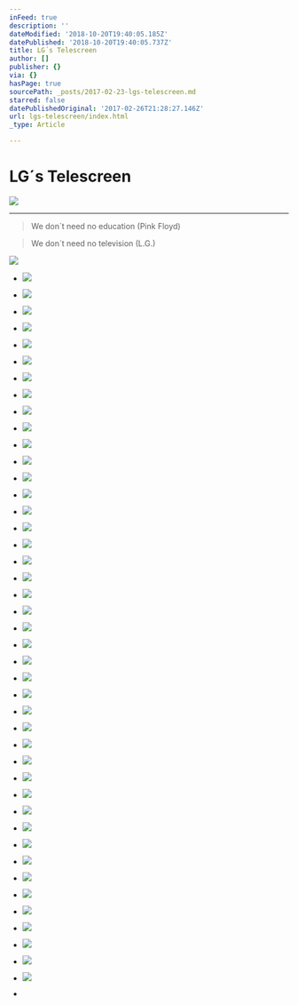 ```yaml
---
inFeed: true
description: ''
dateModified: '2018-10-20T19:40:05.185Z'
datePublished: '2018-10-20T19:40:05.737Z'
title: LG´s Telescreen
author: []
publisher: {}
via: {}
hasPage: true
sourcePath: _posts/2017-02-23-lgs-telescreen.md
starred: false
datePublishedOriginal: '2017-02-26T21:28:27.146Z'
url: lgs-telescreen/index.html
_type: Article

---
```

# LG´s Telescreen
![](https://the-grid-user-content.s3-us-west-2.amazonaws.com/27d24c63-7db7-4c68-8220-729619bdb33e.jpg)

---

> We don´t need no education (Pink Floyd)

> We don´t need no television (L.G.)

![](https://the-grid-user-content.s3-us-west-2.amazonaws.com/aa60084c-b9fe-4cd4-a770-f59c61c9b7b5.jpg)

* ![](https://the-grid-user-content.s3-us-west-2.amazonaws.com/7b224731-19a1-4d60-ab28-78078d61276c.jpg)

* ![](https://the-grid-user-content.s3-us-west-2.amazonaws.com/27f111af-79c1-46d0-bdec-908e55f1bdc3.jpg)

* ![](https://the-grid-user-content.s3-us-west-2.amazonaws.com/84570239-7fec-454b-90c5-f9824071a626.jpg)

* ![](https://the-grid-user-content.s3-us-west-2.amazonaws.com/1fe8318f-af86-4362-a923-11981499a758.jpg)

* ![](https://the-grid-user-content.s3-us-west-2.amazonaws.com/fc419ee8-8745-4144-9fde-2a68cf21a219.jpg)

* ![](https://the-grid-user-content.s3-us-west-2.amazonaws.com/b1858746-9b20-4c9d-a5aa-d3059e6f5ff6.jpg)

* ![](https://the-grid-user-content.s3-us-west-2.amazonaws.com/80e482a0-27ae-4af5-9d01-93cee8888a98.jpg)

* ![](https://the-grid-user-content.s3-us-west-2.amazonaws.com/770b9b84-ca57-4233-972c-d22846e94a2e.jpg)

* ![](https://the-grid-user-content.s3-us-west-2.amazonaws.com/51d0f204-c304-421b-aa2e-7bd96cc68f7b.jpg)

* ![](https://the-grid-user-content.s3-us-west-2.amazonaws.com/4156f872-f156-4353-978d-ca67ffe27858.jpg)

* ![](https://the-grid-user-content.s3-us-west-2.amazonaws.com/9b35f053-6ec1-4a20-963d-5bb054c3f9d5.jpg)

* ![](https://the-grid-user-content.s3-us-west-2.amazonaws.com/49d73d25-4b41-4d6a-868c-b5b5e9558e16.jpg)

* ![](https://the-grid-user-content.s3-us-west-2.amazonaws.com/ec1a07c6-9b7a-4911-93b1-80a524a4f625.jpg)

* ![](https://the-grid-user-content.s3-us-west-2.amazonaws.com/8f78bffb-641d-4cb7-bb5e-09a7821950b0.jpg)

* ![](https://the-grid-user-content.s3-us-west-2.amazonaws.com/20023ad0-04bc-4250-aae3-7a9227e7f961.jpg)

* ![](https://the-grid-user-content.s3-us-west-2.amazonaws.com/22f3de03-ec81-4807-bdd3-99e566ad374e.jpg)

* ![](https://the-grid-user-content.s3-us-west-2.amazonaws.com/756e494d-060d-40a2-b68d-bfe11726124c.jpg)

* ![](https://the-grid-user-content.s3-us-west-2.amazonaws.com/e3e3b150-5dcb-4f20-a34d-920c38698c71.jpg)

* ![](https://the-grid-user-content.s3-us-west-2.amazonaws.com/47c51657-172c-429f-a2e8-4f59a90f7348.jpg)

* ![](https://the-grid-user-content.s3-us-west-2.amazonaws.com/8005b4e6-ab6d-4a05-99ef-462760aa462b.jpg)

* ![](https://the-grid-user-content.s3-us-west-2.amazonaws.com/e7deddc0-6b23-42db-9520-c8b60c2c3618.jpg)

* ![](https://the-grid-user-content.s3-us-west-2.amazonaws.com/fdb55e9b-6d63-4545-b75c-fc283ccdf713.jpg)

* ![](https://the-grid-user-content.s3-us-west-2.amazonaws.com/990c3bce-7fff-48a2-9a04-35edf9a1f88c.jpg)

* ![](https://the-grid-user-content.s3-us-west-2.amazonaws.com/8ffb6597-428e-415c-8908-1f0e4826a45b.jpg)

* ![](https://the-grid-user-content.s3-us-west-2.amazonaws.com/78ca0de7-e5bb-4bc2-83d9-5e74795d045b.jpg)

* ![](https://the-grid-user-content.s3-us-west-2.amazonaws.com/7c69e5d0-98a6-430d-9c27-22a6b9aae1c6.jpg)

* ![](https://the-grid-user-content.s3-us-west-2.amazonaws.com/72eff5cb-1bde-4eb0-bd0f-7c83b799b7ac.jpg)

* ![](https://the-grid-user-content.s3-us-west-2.amazonaws.com/82b23013-6fe6-4048-9563-a863a2c3ed55.jpg)

* ![](https://the-grid-user-content.s3-us-west-2.amazonaws.com/69da85b4-343c-4d25-83bd-71ca9026ab7a.jpg)

* ![](https://the-grid-user-content.s3-us-west-2.amazonaws.com/0b84f473-262c-46a7-9453-f982d80ad479.jpg)

* ![](https://the-grid-user-content.s3-us-west-2.amazonaws.com/75c91056-d4c0-4d99-ab2e-5f73cbe859d1.jpg)

* ![](https://the-grid-user-content.s3-us-west-2.amazonaws.com/741819f0-d426-40e4-9975-00935adb5ff0.jpg)

* ![](https://the-grid-user-content.s3-us-west-2.amazonaws.com/9a6d925b-c066-4db6-89c4-0bf756169add.jpg)

* ![](https://the-grid-user-content.s3-us-west-2.amazonaws.com/a598cc88-9494-4dc2-97c1-4442cd9c1ec5.jpg)

* ![](https://the-grid-user-content.s3-us-west-2.amazonaws.com/156d309c-d264-4702-a884-7f9a3aefef5d.jpg)

* ![](https://the-grid-user-content.s3-us-west-2.amazonaws.com/f6ebc582-9ed7-4187-bf1d-3b9b9da6a3cd.jpg)

* ![](https://the-grid-user-content.s3-us-west-2.amazonaws.com/36929c61-788b-47ce-8a3d-a61d15d4ce8d.jpg)

* ![](https://the-grid-user-content.s3-us-west-2.amazonaws.com/f348a6c3-0f03-4b23-be9e-0d8cdb7fd60b.jpg)

* ![](https://the-grid-user-content.s3-us-west-2.amazonaws.com/5acfe780-a32e-447c-a09c-76010a763e99.jpg)

* ![](https://the-grid-user-content.s3-us-west-2.amazonaws.com/1036a31e-5cf3-4a8c-88c4-88e85052f1bb.jpg)

* ![](https://the-grid-user-content.s3-us-west-2.amazonaws.com/95ea6889-a207-4030-af29-23d4001d087f.jpg)

* ![](https://the-grid-user-content.s3-us-west-2.amazonaws.com/b8efd2a1-13ae-42f3-a667-9126feec5b39.jpg)

* ![](https://the-grid-user-content.s3-us-west-2.amazonaws.com/40ff96ff-3df8-4330-8b3d-37ed944d058b.jpg)

*